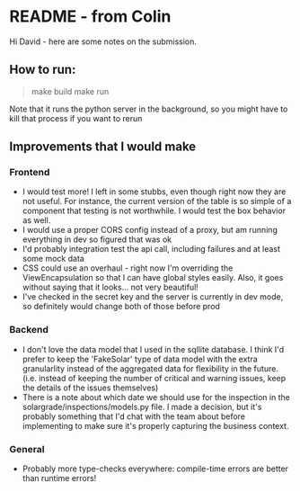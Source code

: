 # README - from Colin

Hi David - here are some notes on the submission.

## How to run:
> make build
> make run

Note that it runs the python server in the background, so you might have to kill that process if you want to rerun

## Improvements that I would make

### Frontend
- I would test more! I left in some stubbs, even though right now they are not useful. For instance, the current version of the table is so simple of a component that testing is not worthwhile. I would test the box behavior as well.
- I would use a proper CORS config instead of a proxy, but am running everything in dev so figured that was ok
- I'd probably integration test the api call, including failures and at least some mock data
- CSS could use an overhaul - right now I'm overriding the ViewEncapsulation so that I can have global styles easily. Also, it goes without saying that it looks... not very beautiful!
- I've checked in the secret key and the server is currently in dev mode, so definitely would change both of those before prod

### Backend
- I don't love the data model that I used in the sqllite database. I think I'd prefer to keep the 'FakeSolar' type of data model with the extra granularlity instead of the aggregated data for flexibility in the future. (i.e. instead of keeping the number of critical and warning issues, keep the details of the issues themselves)
- There is a note about which date we should use for the inspection in the solargrade/inspections/models.py file. I made a decision, but it's probably something that I'd chat with the team about before implementing to make sure it's properly capturing the business context.

### General
- Probably more type-checks everywhere: compile-time errors are better than runtime errors!
